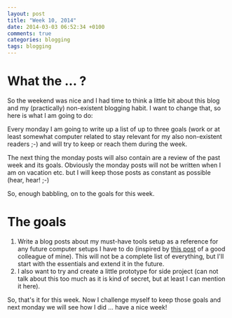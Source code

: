 ```yaml
---
layout: post
title: "Week 10, 2014"
date: 2014-03-03 06:52:34 +0100
comments: true
categories: blogging
tags: blogging
---
```


# What the ... ?

So the weekend was nice and I had time to think a little bit about this blog and my (practically) non-existent blogging habit. I want to change that, so here is what I am going to do:

Every monday I am going to write up a list of up to three goals (work or at least somewhat computer related to stay relevant for my also non-existent readers ;-) and will try to keep or reach them during the week.

The next thing the monday posts will also contain are a review of the past week and its goals. Obviously the monday posts will not be written when I am on vacation etc. but I will keep those posts as constant as possible (hear, hear! ;-)

So, enough babbling, on to the goals for this week.

# The goals

1.  Write a blog posts about my must-have tools setup as a reference for any future computer setups I have to do (inspired by [this post](http://mattanjakern.de/2014/02/must-have-software-tools/) of a good colleague of mine). This will not be a complete list of everything, but I'll start with the essentials and extend it in the future.
2.  I also want to try and create a little prototype for side project (can not talk about this too much as it is kind of secret, but at least I can mention it here).

So, that's it for this week. Now I challenge myself to keep those goals and next monday we will see how I did ... have a nice week!
